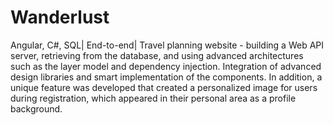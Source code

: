 # Wanderlust
Angular, C#, SQL| End-to-end| Travel planning website - building a Web API server, retrieving from the database, and using advanced architectures such as the layer model and dependency injection. Integration of advanced design libraries and smart implementation of the components. In addition, a unique feature was developed that created a personalized image for users during registration, which appeared in their personal area as a profile background.
